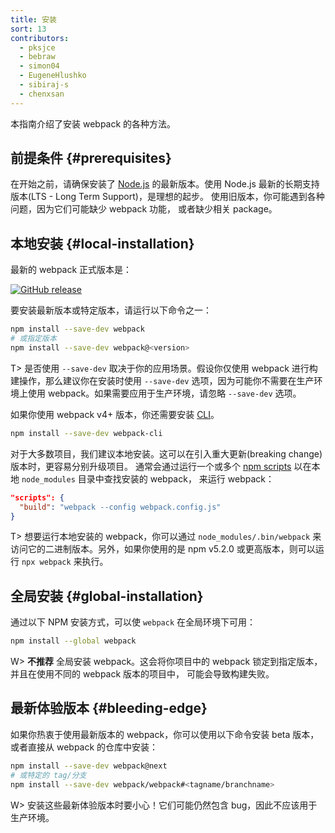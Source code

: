 ```yaml
---
title: 安装
sort: 13
contributors:
  - pksjce
  - bebraw
  - simon04
  - EugeneHlushko
  - sibiraj-s
  - chenxsan
---
```


本指南介绍了安装 webpack 的各种方法。


## 前提条件 {#prerequisites}

在开始之前，请确保安装了 [Node.js](https://nodejs.org/en/) 的最新版本。使用 Node.js 最新的长期支持版本(LTS - Long Term Support)，是理想的起步。
使用旧版本，你可能遇到各种问题，因为它们可能缺少 webpack 功能，
或者缺少相关 package。


## 本地安装 {#local-installation}

最新的 webpack 正式版本是：

[![GitHub release](https://img.shields.io/npm/v/webpack.svg?label=webpack&style=flat-square&maxAge=3600)](https://github.com/webpack/webpack/releases)

要安装最新版本或特定版本，请运行以下命令之一：

``` bash
npm install --save-dev webpack
# 或指定版本
npm install --save-dev webpack@<version>
```

T> 是否使用 `--save-dev` 取决于你的应用场景。假设你仅使用 webpack 进行构建操作，那么建议你在安装时使用 `--save-dev` 选项，因为可能你不需要在生产环境上使用 webpack。如果需要应用于生产环境，请忽略 `--save-dev` 选项。

如果你使用 webpack v4+ 版本，你还需要安装 [CLI](/api/cli/)。

``` bash
npm install --save-dev webpack-cli
```

对于大多数项目，我们建议本地安装。这可以在引入重大更新(breaking change)版本时，更容易分别升级项目。
通常会通过运行一个或多个 [npm scripts](https://docs.npmjs.com/misc/scripts) 以在本地 `node_modules` 目录中查找安装的 webpack，
来运行 webpack：

```json
"scripts": {
  "build": "webpack --config webpack.config.js"
}
```

T> 想要运行本地安装的 webpack，你可以通过 `node_modules/.bin/webpack` 来访问它的二进制版本。另外，如果你使用的是 npm v5.2.0 或更高版本，则可以运行 `npx webpack` 来执行。


## 全局安装 {#global-installation}

通过以下 NPM 安装方式，可以使 `webpack` 在全局环境下可用：

``` bash
npm install --global webpack
```

W> __不推荐__ 全局安装 webpack。这会将你项目中的 webpack 锁定到指定版本，并且在使用不同的 webpack 版本的项目中，
可能会导致构建失败。


## 最新体验版本 {#bleeding-edge}

如果你热衷于使用最新版本的 webpack，你可以使用以下命令安装 beta 版本，
或者直接从 webpack 的仓库中安装：

``` bash
npm install --save-dev webpack@next
# 或特定的 tag/分支
npm install --save-dev webpack/webpack#<tagname/branchname>
```

W> 安装这些最新体验版本时要小心！它们可能仍然包含 bug，因此不应该用于生产环境。
